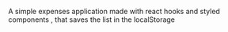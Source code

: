 A simple expenses application made with react hooks and styled components , that saves the list in the localStorage
